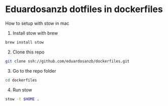 # Eduardosanzb dotfiles in dockerfiles

How to setup with stow in mac


1. Install stow with brew
```bash
brew install stow
```

2. Clone this repo
```bash
git clone ssh://github.com/eduardosanzb/dockerfiles.git
```

3. Go to the repo folder
```bash
cd dockerfiles
```

4. Run stow
```bash
stow -t $HOME .
```

#
